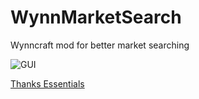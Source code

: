 # WynnMarketSearch
Wynncraft mod for better market searching

![GUI](https://i.imgur.com/Twa6eTJ.png)

[Thanks Essentials](https://essential.gg/ "Essentials")
